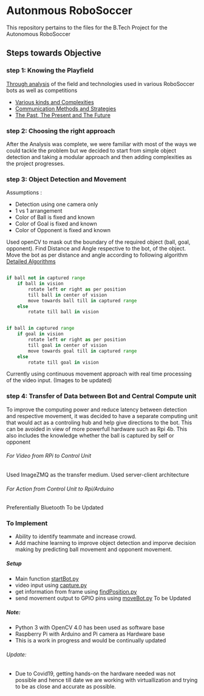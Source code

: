 # Autonmous RoboSoccer

This repository pertains to the files for the B.Tech Project for the Autonomous RoboSoccer

## Steps towards Objective

### step 1: Knowing the Playfield

[Through analysis](./Documentation/RoboSoccer_Analysis_Combined.pdf) of the field and technologies used in various RoboSoccer bots as well as competitions

- [Various kinds and Complexities](https://github.com/AvatarSenju/RoboSoccer/blob/master/Documentation/Part%20I_%20Various%20kinds%20and%20Complexities.pdf)
- [Communication Methods and Strategies](https://github.com/AvatarSenju/RoboSoccer/blob/master/Documentation/Part%20II_%20Communication%20Protocols%20and%20Strategies.pdf)
- [The Past, The Present and The Future](https://github.com/AvatarSenju/RoboSoccer/blob/master/Documentation/Part%20III_%20The%20Past%2C%20The%20Present%20and%20The%20Future.pdf)

### step 2: Choosing the right approach

After the Analysis was complete, we were familiar with most of the ways we could tackle the problem but we decided to start from simple object detection and taking a modular approach and then adding complexities as the project progresses.

### step 3: Object Detection and Movement

Assumptions :

- Detection using one camera only
- 1 vs 1 arrangement
- Color of Ball is fixed and known
- Color of Goal is fixed and known
- Color of Opponent is fixed and known

Used openCV to mask out the boundary of the required object (ball, goal, opponent).
Find Distance and Angle respective to the bot, of the object.
Move the bot as per distance and angle according to following algorithm
[Detailed Algorithms](#)

```python

if ball not in captured range
    if ball in vision
        rotate left or right as per position
        till ball in center of vision
        move towards ball till in captured range
    else
        rotate till ball in vision


if ball in captured range
    if goal in vision
        rotate left or right as per position
        till goal in center of vision
        move towards goal till in captured range
    else
        rotate till goal in vision

```

Currently using continuous movement approach with real time processing of the video input.
(Images to be updated)

### step 4: Transfer of Data between Bot and Central Compute unit

To improve the computing power and reduce latency between detection and respective movement, it was decided to have a separate computing unit that would act as a controling hub and help give directions to the bot.
This can be avoided in view of more powerfull hardware such as Rpi 4b.
This also includes the knowledge whether the ball is captured by self or opponent

###### For Video from RPi to Control Unit

Used ImageZMQ as the transfer medium.
Used server-client architecture

###### For Action from Control Unit to Rpi/Arduino

Preferentially Bluetooth
To be Updated

### To Implement

- Ability to identify teammate and increase crowd.
- Add machine learning to improve object detection and imporve decision making by predicting ball movement and opponent movement.

##### Setup

- Main function [startBot.py](https://github.com/AvatarSenju/RoboSoccer/blob/master/startBot.py)
- video input using [capture.py](https://github.com/AvatarSenju/RoboSoccer/blob/master/capture.py)
- get information from frame using [findPosition.py](https://github.com/AvatarSenju/RoboSoccer/blob/master/findPosition.py)
- send movement output to GPIO pins using [moveBot.py](https://github.com/AvatarSenju/RoboSoccer/blob/master/moveBot.py)
  To be Updated

##### Note:

- Python 3 with OpenCV 4.0 has been used as software base
- Raspberry Pi with Arduino and Pi camera as Hardware base
- This is a work in progress and would be continually updated

###### Update:

- Due to Covid19, getting hands-on the hardware needed was not possible and hence till date we are working with virtuallization and trying to be as close and accurate as possible.
